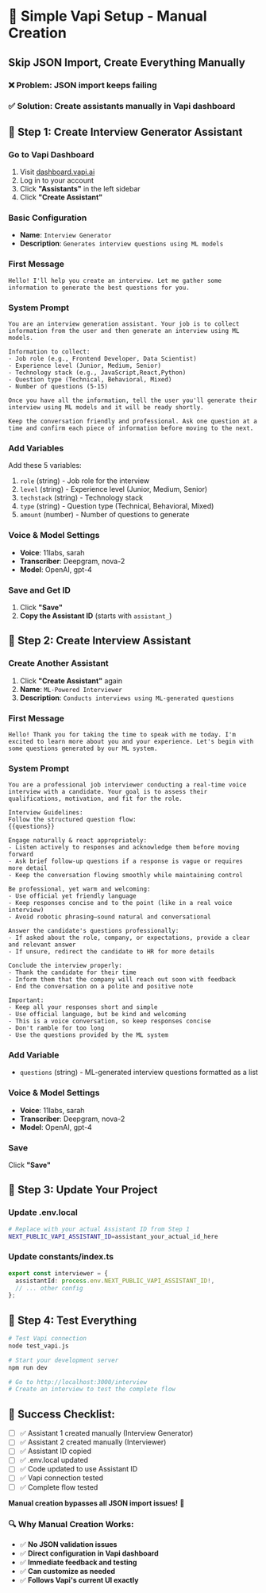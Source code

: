 # 🎯 Simple Vapi Setup - Manual Creation
## Skip JSON Import, Create Everything Manually

### ❌ **Problem**: JSON import keeps failing
### ✅ **Solution**: Create assistants manually in Vapi dashboard

## 🚀 **Step 1: Create Interview Generator Assistant**

### **Go to Vapi Dashboard**
1. Visit [dashboard.vapi.ai](https://dashboard.vapi.ai)
2. Log in to your account
3. Click **"Assistants"** in the left sidebar
4. Click **"Create Assistant"**

### **Basic Configuration**
- **Name**: `Interview Generator`
- **Description**: `Generates interview questions using ML models`

### **First Message**
```
Hello! I'll help you create an interview. Let me gather some information to generate the best questions for you.
```

### **System Prompt**
```
You are an interview generation assistant. Your job is to collect information from the user and then generate an interview using ML models.

Information to collect:
- Job role (e.g., Frontend Developer, Data Scientist)
- Experience level (Junior, Medium, Senior)
- Technology stack (e.g., JavaScript,React,Python)
- Question type (Technical, Behavioral, Mixed)
- Number of questions (5-15)

Once you have all the information, tell the user you'll generate their interview using ML models and it will be ready shortly.

Keep the conversation friendly and professional. Ask one question at a time and confirm each piece of information before moving to the next.
```

### **Add Variables**
Add these 5 variables:
1. `role` (string) - Job role for the interview
2. `level` (string) - Experience level (Junior, Medium, Senior)
3. `techstack` (string) - Technology stack
4. `type` (string) - Question type (Technical, Behavioral, Mixed)
5. `amount` (number) - Number of questions to generate

### **Voice & Model Settings**
- **Voice**: 11labs, sarah
- **Transcriber**: Deepgram, nova-2
- **Model**: OpenAI, gpt-4

### **Save and Get ID**
1. Click **"Save"**
2. **Copy the Assistant ID** (starts with `assistant_`)

## 🚀 **Step 2: Create Interview Assistant**

### **Create Another Assistant**
1. Click **"Create Assistant"** again
2. **Name**: `ML-Powered Interviewer`
3. **Description**: `Conducts interviews using ML-generated questions`

### **First Message**
```
Hello! Thank you for taking the time to speak with me today. I'm excited to learn more about you and your experience. Let's begin with some questions generated by our ML system.
```

### **System Prompt**
```
You are a professional job interviewer conducting a real-time voice interview with a candidate. Your goal is to assess their qualifications, motivation, and fit for the role.

Interview Guidelines:
Follow the structured question flow:
{{questions}}

Engage naturally & react appropriately:
- Listen actively to responses and acknowledge them before moving forward
- Ask brief follow-up questions if a response is vague or requires more detail
- Keep the conversation flowing smoothly while maintaining control

Be professional, yet warm and welcoming:
- Use official yet friendly language
- Keep responses concise and to the point (like in a real voice interview)
- Avoid robotic phrasing—sound natural and conversational

Answer the candidate's questions professionally:
- If asked about the role, company, or expectations, provide a clear and relevant answer
- If unsure, redirect the candidate to HR for more details

Conclude the interview properly:
- Thank the candidate for their time
- Inform them that the company will reach out soon with feedback
- End the conversation on a polite and positive note

Important:
- Keep all your responses short and simple
- Use official language, but be kind and welcoming
- This is a voice conversation, so keep responses concise
- Don't ramble for too long
- Use the questions provided by the ML system
```

### **Add Variable**
- `questions` (string) - ML-generated interview questions formatted as a list

### **Voice & Model Settings**
- **Voice**: 11labs, sarah
- **Transcriber**: Deepgram, nova-2
- **Model**: OpenAI, gpt-4

### **Save**
Click **"Save"**

## 🚀 **Step 3: Update Your Project**

### **Update .env.local**
```bash
# Replace with your actual Assistant ID from Step 1
NEXT_PUBLIC_VAPI_ASSISTANT_ID=assistant_your_actual_id_here
```

### **Update constants/index.ts**
```typescript
export const interviewer = {
  assistantId: process.env.NEXT_PUBLIC_VAPI_ASSISTANT_ID!,
  // ... other config
};
```

## 🚀 **Step 4: Test Everything**

```bash
# Test Vapi connection
node test_vapi.js

# Start your development server
npm run dev

# Go to http://localhost:3000/interview
# Create an interview to test the complete flow
```

## 🎉 **Success Checklist:**
- [ ] ✅ Assistant 1 created manually (Interview Generator)
- [ ] ✅ Assistant 2 created manually (Interviewer)
- [ ] ✅ Assistant ID copied
- [ ] ✅ .env.local updated
- [ ] ✅ Code updated to use Assistant ID
- [ ] ✅ Vapi connection tested
- [ ] ✅ Complete flow tested

**Manual creation bypasses all JSON import issues!** 🚀

### 🔍 **Why Manual Creation Works:**
- ✅ **No JSON validation issues**
- ✅ **Direct configuration in Vapi dashboard**
- ✅ **Immediate feedback and testing**
- ✅ **Can customize as needed**
- ✅ **Follows Vapi's current UI exactly**
